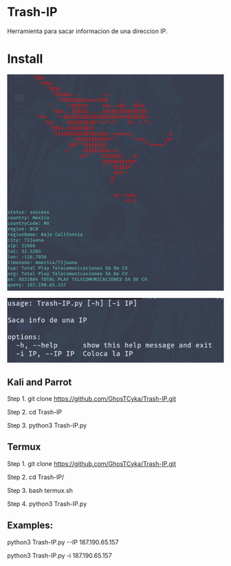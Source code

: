 # Trash-IP
Herramienta para sacar informacion de una direccion IP.

# Install

![xd.png](https://github.com/D3dSecX/Trash-IP/blob/main/Image/Screenshot%20from%202022-05-12%2020-18-30.png)

![xd2.png](https://github.com/D3dSecX/Trash-IP/blob/main/Image/Screenshot%20from%202022-05-12%2020-19-20.png)

## Kali and Parrot

Step 1. git clone https://github.com/GhosTCyka/Trash-IP.git

Step 2. cd Trash-IP

Step 3. python3 Trash-IP.py

## Termux
Step 1. git clone https://github.com/GhosTCyka/Trash-IP.git

Step 2. cd Trash-IP/

Step 3. bash termux.sh

Step 4. python3 Trash-IP.py

## Examples:

python3 Trash-IP.py --IP 187.190.65.157 

python3 Trash-IP.py -i 187.190.65.157 

